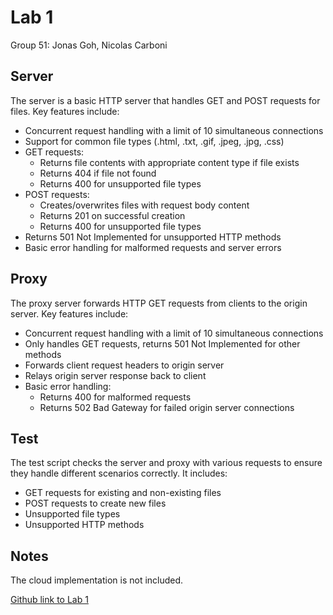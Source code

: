 # Lab 1

Group 51: Jonas Goh, Nicolas Carboni

## Server
The server is a basic HTTP server that handles GET and POST requests for files. Key features include:

- Concurrent request handling with a limit of 10 simultaneous connections
- Support for common file types (.html, .txt, .gif, .jpeg, .jpg, .css) 
- GET requests:
  - Returns file contents with appropriate content type if file exists
  - Returns 404 if file not found
  - Returns 400 for unsupported file types
- POST requests:
  - Creates/overwrites files with request body content
  - Returns 201 on successful creation
  - Returns 400 for unsupported file types
- Returns 501 Not Implemented for unsupported HTTP methods
- Basic error handling for malformed requests and server errors


## Proxy
The proxy server forwards HTTP GET requests from clients to the origin server. Key features include:

- Concurrent request handling with a limit of 10 simultaneous connections
- Only handles GET requests, returns 501 Not Implemented for other methods
- Forwards client request headers to origin server
- Relays origin server response back to client
- Basic error handling:
  - Returns 400 for malformed requests
  - Returns 502 Bad Gateway for failed origin server connections


## Test
The test script checks the server and proxy with various requests to ensure they handle different scenarios correctly. It includes:

- GET requests for existing and non-existing files
- POST requests to create new files
- Unsupported file types
- Unsupported HTTP methods

## Notes
The cloud implementation is not included.

[Github link to Lab 1](https://github.com/jonasgwt/tda596-labs/tree/main/Lab%201)
